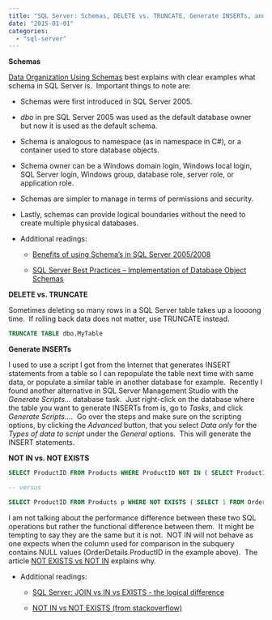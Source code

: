 ```yaml
---
title: "SQL Server: Schemas, DELETE vs. TRUNCATE, Generate INSERTs, and NOT IN vs. NOT EXISTS"
date: "2015-01-01"
categories: 
  - "sql-server"
---
```


**Schemas**

[Data Organization Using Schemas](http://dataeducation.com/blog/data-organization-using-schemas) best explains with clear examples what schema in SQL Server is.  Important things to note are:

- Schemas were first introduced in SQL Server 2005.

- _dbo_ in pre SQL Server 2005 was used as the default database owner but now it is used as the default schema.

- Schema is analogous to namespace (as in namespace in C#), or a container used to store database objects.

- Schema owner can be a Windows domain login, Windows local login, SQL Server login, Windows group, database role, server role, or application role.

- Schemas are simpler to manage in terms of permissions and security.

- Lastly, schemas can provide logical boundaries without the need to create multiple physical databases.

- Additional readings:
    - [Benefits of using Schema’s in SQL Server 2005/2008](http://www.praveenmodi.com/advantage-and-use-of-schemas-over-object-owners-in-sql-server-2005/)
    
    - [SQL Server Best Practices – Implementation of Database Object Schemas](http://technet.microsoft.com/en-us/library/dd283095(v=sql.100).aspx)

**DELETE vs. TRUNCATE**

Sometimes deleting so many rows in a SQL Server table takes up a loooong time.  If rolling back data does not matter, use TRUNCATE instead.

```sql
TRUNCATE TABLE dbo.MyTable 
```

**Generate INSERTs**

I used to use a script I got from the Internet that generates INSERT statements from a table so I can repopulate the table next time with same data, or populate a similar table in another database for example.  Recently I found another alternative in SQL Server Management Studio with the _Generate Scripts..._ database task.  Just right-click on the database where the table you want to generate INSERTs from is, go to _Tasks_, and click _Generate Scripts..._.  Go over the steps and make sure on the scripting options, by clicking the _Advanced_ button, that you select _Data only_ for the _Types of data to script_ under the _General_ options.  This will generate the INSERT statements.

**NOT IN vs. NOT EXISTS**

```sql
SELECT ProductID FROM Products WHERE ProductID NOT IN ( SELECT ProductID FROM OrderDetails )

-- versus

SELECT ProductID FROM Products p WHERE NOT EXISTS ( SELECT 1 FROM OrderDetails od WHERE od.ProductID = p.ProductID ) 
```

I am not talking about the performance difference between these two SQL operations but rather the functional difference between them.  It might be tempting to say they are the same but it is not.  NOT IN will not behave as one expects when the column used for comparison in the subquery contains NULL values (OrderDetails.ProductID in the example above).  The article [NOT EXISTS vs NOT IN](http://sqlinthewild.co.za/index.php/2010/02/18/not-exists-vs-not-in/) explains why.

- Additional readings:
    - [SQL Server: JOIN vs IN vs EXISTS - the logical difference](http://weblogs.sqlteam.com/mladenp/archive/2007/05/18/60210.aspx)
    
    - [NOT IN vs NOT EXISTS (from stackoverflow)](http://stackoverflow.com/questions/173041/not-in-vs-not-exists)
